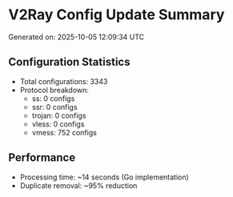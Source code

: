 # V2Ray Config Update Summary
Generated on: 2025-10-05 12:09:34 UTC

## Configuration Statistics
- Total configurations: 3343
- Protocol breakdown:
  - ss: 0 configs
  - ssr: 0 configs
  - trojan: 0 configs
  - vless: 0 configs
  - vmess: 752 configs

## Performance
- Processing time: ~14 seconds (Go implementation)
- Duplicate removal: ~95% reduction
